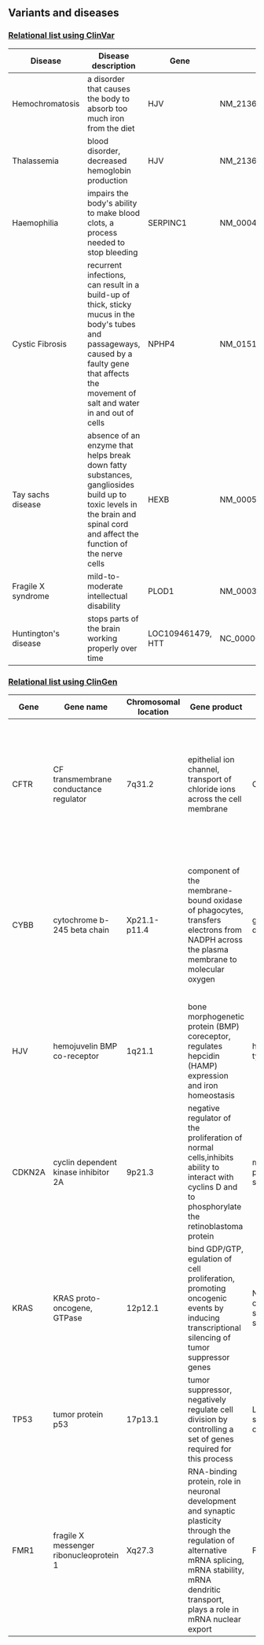## Variants and diseases

### [Relational list using ClinVar](https://www.ncbi.nlm.nih.gov/clinvar/)

|Disease|Disease description|Gene|Variants|
|-------|-------------------|----|--------|
|Hemochromatosis|a disorder that causes the body to absorb too much iron from the diet|HJV|NM_213653.3:c.959G>T|
|Thalassemia|blood disorder, decreased hemoglobin production|HJV|	NM_213653.4:c.1006G>T	|
|Haemophilia|impairs the body's ability to make blood clots, a process needed to stop bleeding|SERPINC1|NM_000488.4:c.1246G>T|
|Cystic Fibrosis|recurrent infections, can result in a build-up of thick, sticky mucus in the body's tubes and passageways,  caused by a faulty gene that affects the movement of salt and water in and out of cells|NPHP4|NM_015102.5:c.*128A>C|
|Tay sachs disease|absence of an enzyme that helps break down fatty substances, gangliosides build up to toxic levels in the brain and spinal cord and affect the function of the nerve cells|HEXB|NM_000521.4:c.1510C>T|
|Fragile X syndrome| mild-to-moderate intellectual disability|PLOD1|NM_000302.4:c.1533C>G|
|Huntington's disease| stops parts of the brain working properly over time|LOC109461479, HTT|NC_000004.11:g.3076606GCA|


### [Relational list using ClinGen](https://clinicalgenome.org/)

|Gene|Gene name|Chromosomal location|Gene product|Disease|Disease description|
|----|---------|--------------------|------------|-------|-------------------|
|CFTR|CF transmembrane conductance regulator|7q31.2|epithelial ion channel, transport of chloride ions across the cell membrane|Cystic fibrosis|a genetic disorder characterized by the production of sweat with a high salt content and mucus secretions with an abnormal viscosity|		 |
|CYBB|cytochrome b-245 beta chain|Xp21.1-p11.4|component of the membrane-bound oxidase of phagocytes, transfers electrons from NADPH across the plasma membrane to molecular oxygen|granulomatous disease|phagocytes are unable to kill certain types of bacteria and fungi, patients are highly susceptible to frequent and sometimes life-threatening bacterial and fungal infections|
|HJV|hemojuvelin BMP co-receptor|1q21.1|bone morphogenetic protein (BMP) coreceptor, regulates hepcidin (HAMP) expression and  iron homeostasis |hemochromatosis type 2A|too much iron builds up in the body, which leads to an iron overload and organ damage|
|CDKN2A|cyclin dependent kinase inhibitor 2A|9p21.3| negative regulator of the proliferation of normal cells,inhibits ability to interact with cyclins D and to phosphorylate the retinoblastoma protein|melanoma-pancreatic cancer syndrome|cancer predisposition, increased risk of developing malignant melanoma|
|KRAS|KRAS proto-oncogene, GTPase|12p12.1|bind GDP/GTP, egulation of cell proliferation, promoting oncogenic events by inducing transcriptional silencing of tumor suppressor genes|Noonan syndrome, cardiofaciocutaneous syndrome, costello syndrome|unusual facial features, short height, congenital heart disease, bleeding problems, and skeletal malformations, intellectual impairment|
|TP53|tumor protein p53|17p13.1|tumor suppressor, negatively regulate cell division by controlling a set of genes required for this process|Li.Fraumeni syndrome 1, familial ovarian cancer|predisposition for cancer|
|FMR1|fragile X messenger ribonucleoprotein 1|Xq27.3|RNA-binding protein, role in neuronal development and synaptic plasticity through the regulation of alternative mRNA splicing, mRNA stability, mRNA dendritic transport, plays a role in mRNA nuclear export|Fragile X syndrome|a genetic disorder characterized by mild-to-moderate intellectual disability|


